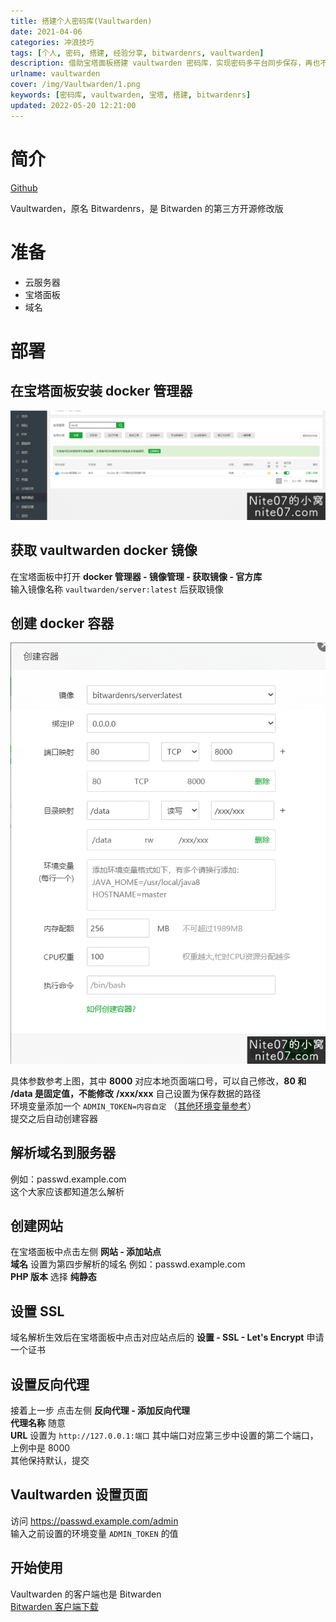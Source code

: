 ```yaml
---
title: 搭建个人密码库(Vaultwarden)
date: 2021-04-06
categories: 冲浪技巧
tags: [个人, 密码, 搭建, 经验分享, bitwardenrs, vaultwarden]
description: 借助宝塔面板搭建 vaultwarden 密码库，实现密码多平台同步保存，再也不用记那么多密码了!
urlname: vaultwarden
cover: /img/Vaultwarden/1.png
keywords: [密码库, vaultwarden, 宝塔, 搭建, bitwardenrs]
updated: 2022-05-20 12:21:00
---
```


# 简介

[Github](https://g.nite07.org/dani-garcia/vaultwarden)

Vaultwarden，原名 Bitwardenrs，是 Bitwarden 的第三方开源修改版

# 准备

- 云服务器
- 宝塔面板
- 域名

# 部署

## 在宝塔面板安装 docker 管理器

![](/img/Vaultwarden/2.png)

## 获取 vaultwarden docker 镜像

在宝塔面板中打开 **docker 管理器 - 镜像管理 - 获取镜像 - 官方库**  
输入镜像名称 `vaultwarden/server:latest` 后获取镜像

## 创建 docker 容器

![](/img/Vaultwarden/3.png)

具体参数参考上图，其中 **8000** 对应本地页面端口号，可以自己修改，**80 和 /data 是固定值，不能修改**
**/xxx/xxx** 自己设置为保存数据的路径  
环境变量添加一个 `ADMIN_TOKEN=内容自定` （[其他环境变量参考](https://rs.bitwarden.in/configuration)）  
提交之后自动创建容器

## 解析域名到服务器

例如：passwd.example.com  
这个大家应该都知道怎么解析

## 创建网站

在宝塔面板中点击左侧 **网站 - 添加站点**  
**域名** 设置为第四步解析的域名 例如：passwd.example.com  
**PHP 版本** 选择 **纯静态**

## 设置 SSL

域名解析生效后在宝塔面板中点击对应站点后的 **设置 - SSL - Let's Encrypt** 申请一个证书

## 设置反向代理

接着上一步 点击左侧 **反向代理 - 添加反向代理**  
**代理名称** 随意  
**URL** 设置为 `http://127.0.0.1:端口` 其中端口对应第三步中设置的第二个端口，上例中是 8000  
其他保持默认，提交

## Vaultwarden 设置页面

访问 https://passwd.example.com/admin  
输入之前设置的环境变量 `ADMIN_TOKEN` 的值

## 开始使用

Vaultwarden 的客户端也是 Bitwarden  
[Bitwarden 客户端下载](https://bitwarden.com/download/)
